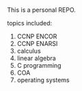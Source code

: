 This is a personal REPO. 

topics included:
  1. CCNP ENCOR
  2. CCNP ENARSI
  3. calculus
  4. linear algebra
  6. C programming
  7. COA
  8. operating systems
